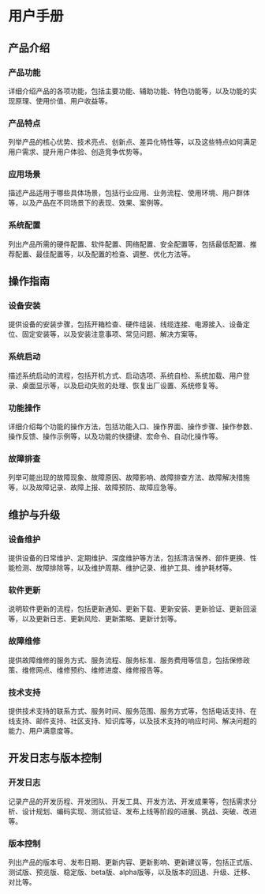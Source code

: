 # **用户手册**

## **产品介绍**

### **产品功能**

详细介绍产品的各项功能，包括主要功能、辅助功能、特色功能等，以及功能的实现原理、使用价值、用户收益等。

### **产品特点**

列举产品的核心优势、技术亮点、创新点、差异化特性等，以及这些特点如何满足用户需求、提升用户体验、创造竞争优势等。

### **应用场景**

描述产品适用于哪些具体场景，包括行业应用、业务流程、使用环境、用户群体等，以及产品在不同场景下的表现、效果、案例等。

### **系统配置**

列出产品所需的硬件配置、软件配置、网络配置、安全配置等，包括最低配置、推荐配置、最佳配置等，以及配置的检查、调整、优化方法等。

## **操作指南**

### **设备安装**

提供设备的安装步骤，包括开箱检查、硬件组装、线缆连接、电源接入、设备定位、固定安装等，以及安装注意事项、常见问题、解决方案等。

### **系统启动**

描述系统启动的流程，包括开机方式、启动选项、系统自检、系统加载、用户登录、桌面显示等，以及启动失败的处理、恢复出厂设置、系统修复等。

### **功能操作**

详细介绍每个功能的操作方法，包括功能入口、操作界面、操作步骤、操作参数、操作反馈、操作示例等，以及功能的快捷键、宏命令、自动化操作等。

### **故障排查**

列举可能出现的故障现象、故障原因、故障影响、故障排查方法、故障解决措施等，以及故障记录、故障上报、故障预防、故障应急等。

## **维护与升级**

### **设备维护**

提供设备的日常维护、定期维护、深度维护等方法，包括清洁保养、部件更换、性能检测、故障排除等，以及维护周期、维护记录、维护工具、维护耗材等。

### **软件更新**

说明软件更新的流程，包括更新通知、更新下载、更新安装、更新验证、更新回滚等，以及更新日志、更新风险、更新策略、更新计划等。

### **故障维修**

提供故障维修的服务方式、服务流程、服务标准、服务费用等信息，包括保修政策、维修网点、维修预约、维修进度、维修报告等。

### **技术支持**

提供技术支持的联系方式、服务时间、服务范围、服务方式等，包括电话支持、在线支持、邮件支持、社区支持、知识库等，以及技术支持的响应时间、解决问题的能力、用户满意度等。

## **开发日志与版本控制**

### **开发日志**

记录产品的开发历程、开发团队、开发工具、开发方法、开发成果等，包括需求分析、设计规划、编码实现、测试验证、发布上线等阶段的进展、挑战、突破、改进等。

### **版本控制**

列出产品的版本号、发布日期、更新内容、更新影响、更新建议等，包括正式版、测试版、预览版、稳定版、beta版、alpha版等，以及版本的回退、升级、迁移、对比等。

